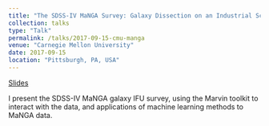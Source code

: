 ```yaml
---
title: "The SDSS-IV MaNGA Survey: Galaxy Dissection on an Industrial Scale"
collection: talks
type: "Talk"
permalink: /talks/2017-09-15-cmu-manga
venue: "Carnegie Mellon University"
date: 2017-09-15
location: "Pittsburgh, PA, USA"
---
```


[Slides](https://bretthandrews.github.io/files/talks/2017-09-15-cmu-manga.pdf)

I present the SDSS-IV MaNGA galaxy IFU survey, using the Marvin toolkit to interact with the data, and applications of machine learning methods to MaNGA data.
